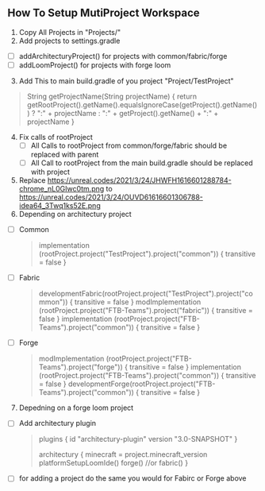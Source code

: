 
## How To Setup MutiProject Workspace

1. Copy All Projects in "Projects/"
2. Add projects to settings.gradle 
  - [ ] addArchitecturyProject() for projects with common/fabric/forge
  - [ ] addLoomProject() for projects with forge loom
3. Add This to main build.gradle of you project "Project/TestProject"
>  String getProjectName(String projectName) {
> return getRootProject().getName().equalsIgnoreCase(getProject().getName()) ? ":" + projectName : ":" + getProject().getName() + ":" + projectName
> }

4. Fix calls of rootProject
	- [ ] All Calls to rootProject from common/forge/fabric should be replaced with parent
	- [ ] All Call to rootProject from the main build.gradle should be replaced with project
5. Replace https://unreal.codes/2021/3/24/JHWFH1616601288784-chrome_nL0GIwc0tm.png to https://unreal.codes/2021/3/24/OUVD61616601306788-idea64_3Twq1ks52E.png
6. Depending on architectury project 

 - [ ] Common
   > implementation (rootProject.project("TestProject").project("common")) { transitive = false }
 - [ ] Fabric
	> developmentFabric(rootProject.project("TestProject").project("common")) { transitive = false }
	> modImplementation (rootProject.project("FTB-Teams").project("fabric")) { transitive = false }
    > implementation (rootProject.project("FTB-Teams").project("common")) { transitive = false }
 - [ ] Forge
   >  modImplementation (rootProject.project("FTB-Teams").project("forge")) { transitive = false }
   > implementation (rootProject.project("FTB-Teams").project("common")) { transitive = false }
   > developmentForge(rootProject.project("FTB-Teams").project("common")) { transitive = false }
7. Depedning on a forge loom project
 - [ ] Add architectury plugin
    > plugins {
    >    id "architectury-plugin" version "3.0-SNAPSHOT"
    >}
    >
    >architectury {
	>minecraft = project.minecraft_version
	>platformSetupLoomIde()
	>forge() //or fabric()
    >}
 - [ ] for adding a project do the same you would for Fabirc or Forge above   




